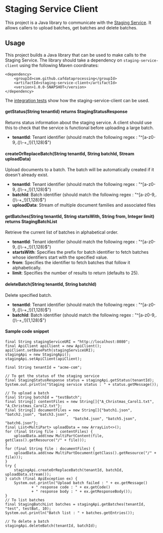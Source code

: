 # Staging Service Client

This project is a Java library to communicate with the [Staging Service](../staging-service). It allows callers to upload batches, get batches and delete batches. 

## Usage

This project builds a Java library that can be used to make calls to the Staging Service. The library should take a dependency on `staging-service-client` using the following Maven coordinates:

    <dependency>
        <groupId>com.github.cafdataprocessing</groupId>
        <artifactId>staging-service-client</artifactId>
        <version>1.0.0-SNAPSHOT</version>
    </dependency>

The [integration tests](../staging-service-acceptance-tests) show how the staging-service-client can be used.

#### getStatus(String tenantId) returns StagingStatusResponse
Returns status information about the staging service. A client should use this to check that the service is functional before uploading a large batch.
- **tenantId**: Tenant identifier (should match the following regex : "^[a-z0-9,.()\\-+_!]{1,128}$")

#### createOrReplaceBatch(String tenantId, String batchId, Stream<MultiPart> uploadData)
Upload documents to a batch. The batch will be automatically created if it doesn't already exist.

- **tenantId**: Tenant identifier (should match the following regex : "^[a-z0-9,.()\\-+_!]{1,128}$")
- **batchId**: Batch identifier (should match the following regex : "^[a-z0-9,.()\\-+_!]{1,128}$")
- **uploadData**: Stream of multiple document families and associated files

#### getBatches(String tenantId, String startsWith, String from, Integer limit) returns StagingBatchList
Retrieve the current list of batches in alphabetical order.

- **tenantId**: Tenant identifier (should match the following regex : "^[a-z0-9,.()\\-+_!]{1,128}$")
- **startsWith**: Specifies the prefix for batch identifier to fetch batches whose identifiers start with the specified value.
- **from**: Specifies the identifier to fetch batches that follow it alphabetically.
- **limit**: Specifies the number of results to return (defaults to 25).

#### deleteBatch(String tenantId, String batchId)
Delete specified batch.

- **tenantId**: Tenant identifier (should match the following regex : "^[a-z0-9,.()\\-+_!]{1,128}$")
- **batchId**: Batch identifier (should match the following regex : "^[a-z0-9,.()\\-+_!]{1,128}$")

#### Sample code snippet
```
final String stagingServiceURI = "http://localhost:8080";
final ApiClient apiClient = new ApiClient();
apiClient.setBasePath(stagingServiceURI);
stagingApi = new StagingApi();
stagingApi.setApiClient(apiClient);

final String tenantId = "acme-com";

// To get the status of the staging service
final StagingStatusResponse status = stagingApi.getStatus(tenantId);
System.out.println("Staging service status : " + status.getMessage());

// To upload a batch
final String batchId = "testBatch";
final String[] contentFiles = new String[]{"A_Christmas_Carol1.txt", "A_Christmas_Carol2.txt"};
final String[] documentFiles = new String[]{"batch1.json", "batch2.json", "batch3.json",
                               "batch4.json", "batch5.json", "batch6.json"};
final List<MultiPart> uploadData = new ArrayList<>();
for (final String file : contentFiles) {
    uploadData.add(new MultiPartContent(file, getClass().getResource("/" + file)));
}
for (final String file : documentFiles) {
    uploadData.add(new MultiPartDocument(getClass().getResource("/" + file)));
}
try {
    stagingApi.createOrReplaceBatch(tenantId, batchId, uploadData.stream());
} catch (final ApiException ex) {
    System.out.println("Upload batch failed : " + ex.getMessage()
            + " response code : " + ex.getCode()
            + " response body : " + ex.getResponseBody());
}
// To list batches
final StagingBatchList batches = stagingApi.getBatches(tenantId, "test", testBat, 10);
System.out.println("Batch list : " + batches.getEntries());

// To delete a batch
stagingApi.deleteBatch(tenantId, batchId);
        
```